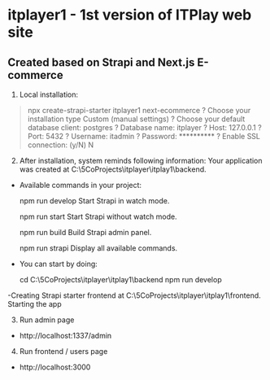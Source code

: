 # itplayer1 - 1st version of ITPlay web site

## Created based on Strapi and Next.js E-commerce
1. Local installation:
  > npx create-strapi-starter itplayer1 next-ecommerce
? Choose your installation type Custom (manual settings)
? Choose your default database client: postgres
? Database name: itplayer
? Host: 127.0.0.1
? Port: 5432
? Username: itadmin
? Password: **********
? Enable SSL connection: (y/N) N

2. After installation, system reminds following information:
Your application was created at C:\5CoProjects\itplayer\itplay1\backend.
- Available commands in your project:

  npm run develop
  Start Strapi in watch mode.

  npm run start
  Start Strapi without watch mode.

  npm run build
  Build Strapi admin panel.

  npm run strapi
  Display all available commands.

- You can start by doing:

  cd C:\5CoProjects\itplayer\itplay1\backend
  npm run develop

-Creating Strapi starter frontend at C:\5CoProjects\itplayer\itplay1\frontend. 
Starting the app

3. Run admin page
- http://localhost:1337/admin

4. Run frontend / users page
- http://localhost:3000
